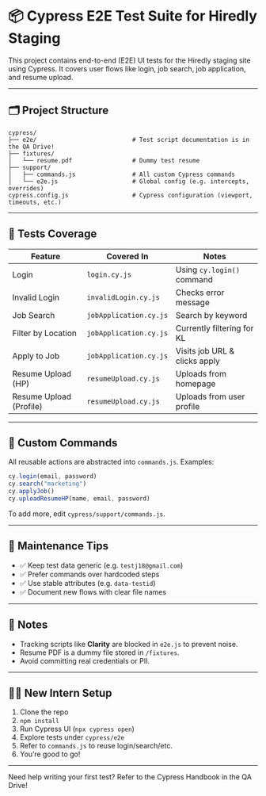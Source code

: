 # 📦 Cypress E2E Test Suite for Hiredly Staging

This project contains end-to-end (E2E) UI tests for the Hiredly staging site using Cypress. It covers user flows like login, job search, job application, and resume upload.

---

## 🗂 Project Structure

```
cypress/
├── e2e/                           # Test script documentation is in the QA Drive!
├── fixtures/
│   └── resume.pdf                 # Dummy test resume
├── support/
│   ├── commands.js                # All custom Cypress commands
│   └── e2e.js                     # Global config (e.g. intercepts, overrides)
cypress.config.js                  # Cypress configuration (viewport, timeouts, etc.)
```

---

## 🧪 Tests Coverage

| Feature              | Covered In                | Notes                              |
|---------------------|---------------------------|------------------------------------|
| Login               | `login.cy.js`             | Using `cy.login()` command         |
| Invalid Login       | `invalidLogin.cy.js`      | Checks error message               |
| Job Search          | `jobApplication.cy.js`    | Search by keyword                  |
| Filter by Location  | `jobApplication.cy.js`    | Currently filtering for KL         |
| Apply to Job        | `jobApplication.cy.js`    | Visits job URL & clicks apply      |
| Resume Upload (HP)  | `resumeUpload.cy.js`      | Uploads from homepage              |
| Resume Upload (Profile) | `resumeUpload.cy.js` | Uploads from user profile          |

---

## 🧠 Custom Commands

All reusable actions are abstracted into `commands.js`. Examples:

```js
cy.login(email, password)
cy.search("marketing")
cy.applyJob()
cy.uploadResumeHP(name, email, password)
```

To add more, edit `cypress/support/commands.js`.

---

## 🧹 Maintenance Tips

- ✅ Keep test data generic (e.g. `testj18@gmail.com`)
- ✅ Prefer commands over hardcoded steps
- ✅ Use stable attributes (e.g. `data-testid`)
- ✅ Document new flows with clear file names

---

## 📎 Notes

- Tracking scripts like **Clarity** are blocked in `e2e.js` to prevent noise.
- Resume PDF is a dummy file stored in `/fixtures`.
- Avoid committing real credentials or PII.

---

## 👩‍💻 New Intern Setup

1. Clone the repo
2. `npm install`
3. Run Cypress UI (`npx cypress open`)
4. Explore tests under `cypress/e2e`
5. Refer to `commands.js` to reuse login/search/etc.
6. You’re good to go!

---

Need help writing your first test? Refer to the Cypress Handbook in the QA Drive! 